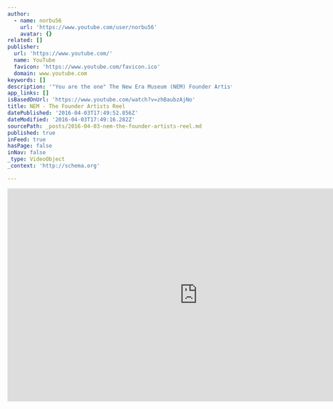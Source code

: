 ```yaml
---
author:
  - name: norbu56
    url: 'https://www.youtube.com/user/norbu56'
    avatar: {}
related: []
publisher:
  url: 'https://www.youtube.com/'
  name: YouTube
  favicon: 'https://www.youtube.com/favicon.ico'
  domain: www.youtube.com
keywords: []
description: '"You are the one" The New Era Museum (NEM) Founder Artists Reel'
app_links: []
isBasedOnUrl: 'https://www.youtube.com/watch?v=zhBaubzAjNo'
title: NEM - The Founder Artists Reel
datePublished: '2016-04-03T17:49:52.856Z'
dateModified: '2016-04-03T17:49:16.282Z'
sourcePath: _posts/2016-04-03-nem-the-founder-artists-reel.md
published: true
inFeed: true
hasPage: false
inNav: false
_type: VideoObject
_context: 'http://schema.org'

---
```

<iframe src="https://cdn.embedly.com/widgets/media.html?src=https%3A%2F%2Fwww.youtube.com%2Fembed%2FzhBaubzAjNo%3Ffeature%3Doembed&amp;url=https%3A%2F%2Fwww.youtube.com%2Fwatch%3Fv%3DzhBaubzAjNo&amp;image=https%3A%2F%2Fi.ytimg.com%2Fvi%2FzhBaubzAjNo%2Fhqdefault.jpg&amp;key=b7d04c9b404c499eba89ee7072e1c4f7&amp;type=text%2Fhtml&amp;schema=youtube" width="854" height="480" scrolling="no" frameborder="0" allowfullscreen="allowfullscreen" style=""></iframe>